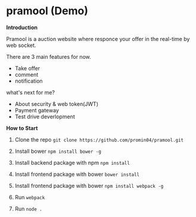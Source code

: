 # pramool (Demo)
**Introduction**

Pramool is a auction website where responce your offer in the real-time
by web socket.

There are 3 main features for now.
- Take offer
- comment
- notification

what's next for me?
- About security & web token(JWT)
- Payment gateway
- Test drive deverlopment

**How to Start** 

1. Clone the repo
```git clone https://github.com/promin04/pramool.git```

2. Install bower
```npm install bower -g```

3. Install backend package with npm
```npm install```

4. Install frontend package with bower
```bower install```

5. Install frontend package with bower
```npm install webpack -g```

6. Run ```webpack```

7. Run ```node .```
